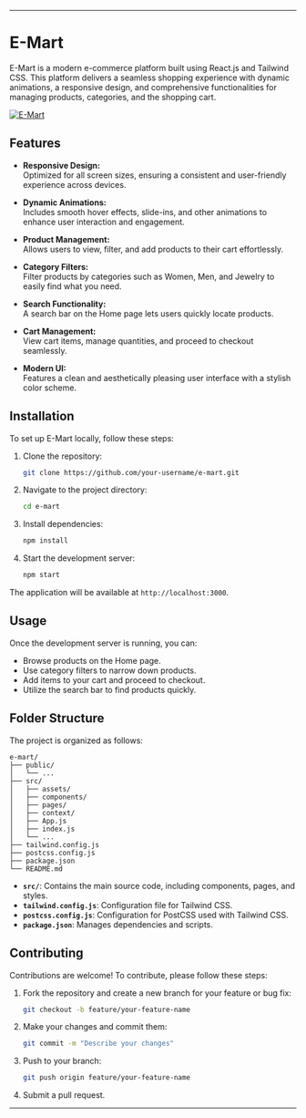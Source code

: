 
---

# E-Mart

E-Mart is a modern e-commerce platform built using React.js and Tailwind CSS. This platform delivers a seamless shopping experience with dynamic animations, a responsive design, and comprehensive functionalities for managing products, categories, and the shopping cart.

[![E-Mart](https://github.com/user-attachments/assets/00c9357e-4db7-4897-b6ad-d2f2966c35ec)](https://emart112233.vercel.app/)



## Features

- **Responsive Design:**  
  Optimized for all screen sizes, ensuring a consistent and user-friendly experience across devices.

- **Dynamic Animations:**  
  Includes smooth hover effects, slide-ins, and other animations to enhance user interaction and engagement.

- **Product Management:**  
  Allows users to view, filter, and add products to their cart effortlessly.

- **Category Filters:**  
  Filter products by categories such as Women, Men, and Jewelry to easily find what you need.

- **Search Functionality:**  
  A search bar on the Home page lets users quickly locate products.

- **Cart Management:**  
  View cart items, manage quantities, and proceed to checkout seamlessly.

- **Modern UI:**  
  Features a clean and aesthetically pleasing user interface with a stylish color scheme.

## Installation

To set up E-Mart locally, follow these steps:

1. Clone the repository:
   ```bash
   git clone https://github.com/your-username/e-mart.git
   ```

2. Navigate to the project directory:
   ```bash
   cd e-mart
   ```

3. Install dependencies:
   ```bash
   npm install
   ```

4. Start the development server:
   ```bash
   npm start
   ```

The application will be available at `http://localhost:3000`.

## Usage

Once the development server is running, you can:

- Browse products on the Home page.
- Use category filters to narrow down products.
- Add items to your cart and proceed to checkout.
- Utilize the search bar to find products quickly.

## Folder Structure

The project is organized as follows:
```
e-mart/
├── public/
│   └── ...
├── src/
│   ├── assets/
│   ├── components/
│   ├── pages/
│   ├── context/
│   ├── App.js
│   ├── index.js
│   └── ...
├── tailwind.config.js
├── postcss.config.js
├── package.json
└── README.md
```

- **`src/`**: Contains the main source code, including components, pages, and styles.
- **`tailwind.config.js`**: Configuration file for Tailwind CSS.
- **`postcss.config.js`**: Configuration for PostCSS used with Tailwind CSS.
- **`package.json`**: Manages dependencies and scripts.

## Contributing

Contributions are welcome! To contribute, please follow these steps:

1. Fork the repository and create a new branch for your feature or bug fix:
   ```bash
   git checkout -b feature/your-feature-name
   ```

2. Make your changes and commit them:
   ```bash
   git commit -m "Describe your changes"
   ```

3. Push to your branch:
   ```bash
   git push origin feature/your-feature-name
   ```

4. Submit a pull request.

----

